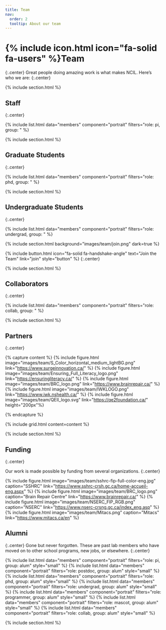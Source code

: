 ```yaml
---
title: Team
nav:
  order: 2
  tooltip: About our team
---
```


# {% include icon.html icon="fa-solid fa-users" %}Team
{:.center}
Great people doing amazing work is what makes NCIL. Here’s who we are:
{:.center}

{% include section.html %}

## Staff
{:.center}

{% include list.html data="members" component="portrait" filters="role: pi, group: " %}

{% include section.html %}

## Graduate Students
{:.center}

{% include list.html data="members" component="portrait" filters="role: phd, group: " %}

{% include section.html %}

## Undergraduate Students
{:.center}

{% include list.html data="members" component="portrait" filters="role: undergrad, group: " %}

{% include section.html background="images/team/join.png" dark=true %}

{%
  include button.html
  icon="fa-solid fa-handshake-angle"
  text="Join the Team"
  link="join"
  style="button"
%}
{:.center}

{% include section.html %}

## Collaborators
{:.center}

{% include list.html data="members" component="portrait" filters="role: collab, group: " %}

{% include section.html %}

## Partners
{:.center}

{% capture content %}
{% include figure.html image="images/team/S_Color_horizontal_medium_lightBG.png" link="https://www.surgeinnovation.ca/" %}
{% include figure.html image="images/team/Ensuring_Full_Literacy_logo.png" link="https://ensuringliteracy.ca/" %}
{% include figure.html image="images/team/BRC_logo.png" link="https://www.brainrepair.ca/" %}
{% include figure.html image="images/team/IWKLOGO.png" link="https://www.iwk.nshealth.ca/" %}
{% include figure.html image="images/team/QEII_logo.svg" link="https://qe2foundation.ca/" height="200px"%}

{% endcapture %}

{% include grid.html content=content %}

{% include section.html %}

## Funding
{:.center}

Our work is made possible by funding from several organizations.
{:.center}

{% include figure.html image="images/team/sshrc-fip-full-color-eng.jpg" caption="SSHRC" link="https://www.sshrc-crsh.gc.ca/home-accueil-eng.aspx" %}
{% include figure.html image="images/team/BRC_logo.png" caption="Brain Repair Centre" link="https://www.brainrepair.ca/" %}
{% include figure.html image="images/team/NSERC_FIP_RGB.png" caption="NSERC" link="https://www.nserc-crsng.gc.ca/index_eng.asp" %}
{% include figure.html image="images/team/Mitacs.png" caption="Mitacs" link="https://www.mitacs.ca/en" %}

## Alumni
{:.center}
Gone but never forgotten.
These are past lab members who have moved on to other school programs, new jobs, or elsewhere.
{:.center}

{% include list.html data="members" component="portrait" filters="role: pi, group: alum" style="small" %}
{% include list.html data="members" component="portrait" filters="role: postdoc, group: alum" style="small" %}
{% include list.html data="members" component="portrait" filters="role: phd, group: alum" style="small" %}
{% include list.html data="members" component="portrait" filters="role: undergrad, group: alum" style="small" %}
{% include list.html data="members" component="portrait" filters="role: programmer, group: alum" style="small" %}
{% include list.html data="members" component="portrait" filters="role: mascot, group: alum" style="small" %}
{% include list.html data="members" component="portrait" filters="role: collab, group: alum" style="small" %}

{% include section.html %}
